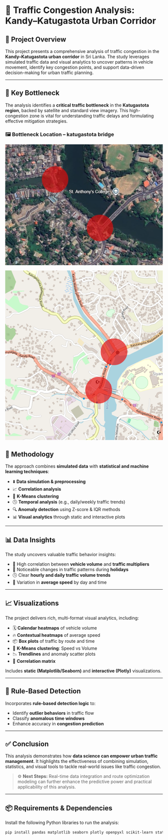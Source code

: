# 🚦 Traffic Congestion Analysis: Kandy–Katugastota Urban Corridor

## 📘 Project Overview
This project presents a comprehensive analysis of traffic congestion in the **Kandy–Katugastota urban corridor** in Sri Lanka. The study leverages simulated traffic data and visual analytics to uncover patterns in vehicle movement, identify key congestion points, and support data-driven decision-making for urban traffic planning.

---

## 🚧 Key Bottleneck
The analysis identifies a **critical traffic bottleneck** in the **Katugastota region**, backed by satellite and standard view imagery. This high-congestion zone is vital for understanding traffic delays and formulating effective mitigation strategies.

### 🖼️ Bottleneck Location – katugastota bridge
![Bottleneck – Satellite View](bottleneck_satellite.jpg)

![Bottleneck – Normal View](bottleneck_normal.png)

## 🧪 Methodology
The approach combines **simulated data** with **statistical and machine learning techniques**:

- ⬇️ **Data simulation & preprocessing**  
- 📈 **Correlation analysis**  
- 🤖 **K-Means clustering**  
- 🕓 **Temporal analysis** (e.g., daily/weekly traffic trends)  
- 🔍 **Anomaly detection** using Z-score & IQR methods  
- 📊 **Visual analytics** through static and interactive plots  

---

## 📊 Data Insights
The study uncovers valuable traffic behavior insights:

- 🔁 High correlation between **vehicle volume** and **traffic multipliers**  
- 🎉 Noticeable changes in traffic patterns during **holidays**  
- 🕓 Clear **hourly and daily traffic volume trends**  
- 🚗 Variation in **average speed** by day and time  

---

## 📈 Visualizations
The project delivers rich, multi-format visual analytics, including:

- 🗓️ **Calendar heatmaps** of vehicle volume  
- 🔥 **Contextual heatmaps** of average speed  
- 📦 **Box plots** of traffic by route and time  
- 🔵 **K-Means clustering**: Speed vs Volume  
- 📉 **Trendlines** and anomaly scatter plots  
- 🧮 **Correlation matrix**  

Includes **static (Matplotlib/Seaborn)** and **interactive (Plotly)** visualizations.

---

## 🧠 Rule-Based Detection
Incorporates **rule-based detection logic** to:

- Identify **outlier behaviors** in traffic flow  
- Classify **anomalous time windows**  
- Enhance accuracy in **congestion prediction**  

---

## ✅ Conclusion
This analysis demonstrates how **data science can empower urban traffic management**. It highlights the effectiveness of combining simulation, statistics, and visual tools to tackle real-world issues like traffic congestion.

> ⚙️ **Next Steps:** Real-time data integration and route optimization modeling can further enhance the predictive power and practical applicability of this analysis.

---

## 📦 Requirements & Dependencies

Install the following Python libraries to run the analysis:

```bash
pip install pandas matplotlib seaborn plotly openpyxl scikit-learn statsmodels

